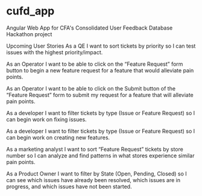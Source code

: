 # cufd_app
Angular Web App for CFA's Consolidated User Feedback Database Hackathon project

Upcoming User Stories
As a QE I want to sort tickets by priority so I can test issues with the highest priority/impact.

As an Operator I want to be able to click on the “Feature Request” form button to begin a new feature request for a feature that would alleviate pain points.

As an Operator I want to be able to click on the Submit button of the “Feature Request” form to submit my request for a feature that will alleviate pain points.

As a developer I want to filter tickets by type (Issue or Feature Request) so I can begin work on fixing issues.

As a developer I want to filter tickets by type (Issue or Feature Request) so I can begin work on creating new features.

As a marketing analyst I want to sort “Feature Request” tickets by store number so I can analyze and find patterns in what stores experience similar pain points.

As a Product Owner I want to filter by State (Open, Pending, Closed) so I can see which issues have already been resolved, which issues are in progress, and which issues have not been started.

